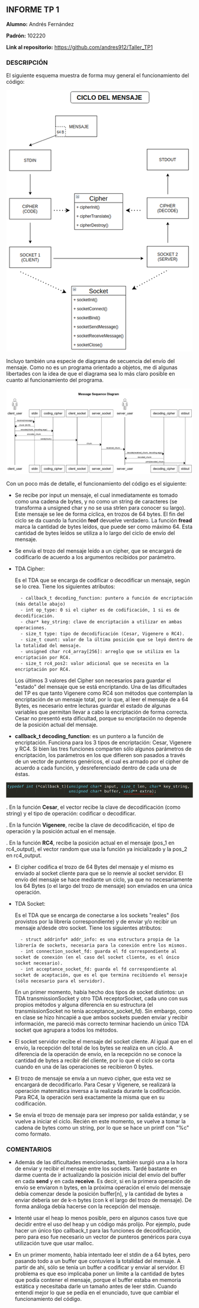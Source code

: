 ## **INFORME TP 1**

**Alumno:** Andrés Fernández

**Padrón:** 102220

**Link al repositorio:** https://github.com/andres912/Taller_TP1

### **DESCRIPCIÓN**

El siguiente esquema muestra de forma muy general el funcionamiento del código:

![Captura](capturas/cicloDelMensaje.png)

Incluyo también una especie de diagrama de secuencia del envío del mensaje. Como no es un programa orientado a objetos, me di algunas libertades con la idea de que el diagrama sea lo más claro posible en cuanto al funcionamiento del programa.

![Captura](capturas/diagramaDeSecuencia.png)

Con un poco más de detalle, el funcionamiento del código es el siguiente:

* Se recibe por input un mensaje, el cual inmediatamente es tomado como una cadena de bytes, y no como un string de caracteres (se transforma a unsigned char y no se usa strlen para conocer su largo). Este mensaje se lee de forma cíclica, en trozos de 64 bytes. El fin del ciclo se da cuando la función **feof** devuelve verdadero. La función **fread** marca la cantidad de bytes leídos, que puede ser como máximo 64. Esta cantidad de bytes leídos se utiliza a lo largo del ciclo de envío del mensaje.

* Se envía el trozo del mensaje leído a un cipher, que se encargará de codificarlo de acuerdo a los argumentos recibidos por parámetro.

* TDA Cipher:

	Es el TDA que se encarga de codificar o decodificar un mensaje, según se lo crea. Tiene los siguientes atributos:

	    - callback_t decoding_function: puntero a función de encriptación (más detalle abajo)
	    - int op_type: 0 si el cipher es de codificación, 1 si es de decodificación.
    	- char* key_string: clave de encriptación a utilizar en ambas operaciones.
    	- size_t type: tipo de decodificación (Cesar, Vigenere o RC4).
    	- size_t count: valor de la última posición que se leyó dentro de la totalidad del mensaje.
    	- unsigned char rc4_array[256]: arreglo que se utiliza en la encriptación por RC4.
    	- size_t rc4_pos2: valor adicional que se necesita en la encriptación por RC4.

    Los últimos 3 valores del Cipher son necesarios para guardar el "estado" del mensaje que se está encriptando. Una de las dificultades del TP es que tanto Vigenere como RC4 son métodos que contemplan la encriptación de un mensaje total, por lo que, al leer el mensaje de a 64 Bytes, es necesario entre lecturas guardar el estado de algunas variables que permitan llevar a cabo la encriptación de forma correcta. Cesar no presentó esta dificultad, porque su encriptación no depende de la posición actual del mensaje.

* **callback_t decoding_function**: es un puntero a la función de encriptación. Funciona para los 3 tipos de encriptación: Cesar, Vigenere y RC4. Si bien las tres funciones comparten sólo algunos parámetros de encriptación, los parámetros en los que difieren son pasados a través de un vector de punteros genéricos, el cual es armado por el cipher de acuerdo a cada función, y desreferenciado dentro de cada una de éstas.

![Captura](capturas/extraVector.png)

. En la función **Cesar**, el vector recibe la clave de decodificación (como string) y el tipo de operación: codificar o decodificar.

. En la función **Vigenere**, recibe la clave de decodificación, el tipo de operación y la posición actual en el mensaje.

. En la función **RC4**, recibe la posición actual en el mensaje (pos_1 en rc4_output), el vector random que usa la función ya inicializado y la pos_2 en rc4_output.

* El cipher codifica el trozo de 64 Bytes del mensaje y el mismo es enviado al socket cliente para que se lo reenvíe al socket servidor. El envío del mensaje se hace mediante un ciclo, ya que no necesariamente los 64 Bytes (o el largo del trozo de mensaje) son enviados en una única operación.

* TDA Socket:

	Es el TDA que se encarga de conectarse a los sockets "reales" (los provistos por la librería correspondiente) y de enviar y/o recibir un mensaje a/desde otro socket. Tiene los siguientes atributos:

		- struct addrinfo* addr_info: es una estructura propia de la librería de sockets, necesaria para la conexión entre los mismos.
    	- int connection_socket_fd: guarda el fd correspondiente al socket de conexión (en el caso del socket cliente, es el único socket necesario).
    	- int acceptance_socket_fd: guarda el fd correspondiente al socket de aceptación, que es el que termina recibiendo el mensaje (sólo necesario para el servidor).

    En un primer momento, había hecho dos tipos de socket distintos: un TDA transmissionSocket y otro TDA receptorSocket, cada uno con sus propios métodos y alguna diferencia en su estructura (el transmissionSocket no tenía acceptance_socket_fd). Sin embargo, como en clase se hizo hincapié a que ambos sockets pueden enviar y recibir información, me pareció más correcto terminar haciendo un único TDA socket que agrupara a todos los métodos.

* El socket servidor recibe el mensaje del socket cliente. Al igual que en el envío, la recepción del total de los bytes se realiza en un ciclo. A diferencia de la operación de envío, en la recepción no se conoce la cantidad de bytes a recibir del cliente, por lo que el ciclo se corta cuando en una de las operaciones se recibieron 0 bytes.

* El trozo de mensaje se envía a un nuevo cipher, que esta vez se encargará de decodificarlo. Para Cesar y Vigenere, se realizará la operación matemática inversa a la realizada durante la codificación. Para RC4, la operación será exactamente la misma que en su codificación.

* Se envía el trozo de mensaje para ser impreso por salida estándar, y se vuelve a iniciar el ciclo. Recién en este momento, se vuelve a tomar la cadena de bytes como un string, por lo que se hace un printf con "%c" como formato.

### **COMENTARIOS**

* Además de las dificultades mencionadas, también surgió una a la hora de enviar y recibir el mensaje entre los sockets. Tardé bastante en darme cuenta de ir actualizando la posición inicial del envío del buffer en cada **send** y en cada **receive**. Es decir, si en la primera operación de envío se enviaron n bytes, en la próxima operación el envío del mensaje debía comenzar desde la posición buffer[n], y la cantidad de bytes a enviar debería ser de k-n bytes (con k el largo del trozo de mensaje). De forma análoga debía hacerse con la recepción del mensaje.

* Intenté usar el heap lo menos posible, pero en algunos casos tuve que decidir entre el uso del heap y un código más prolijo. Por ejemplo, pude hacer un único tipo callback_t para las funciones de decodificación, pero para eso fue necesario un vector de punteros genéricos para cuya utilización tuve que usar malloc.

* En un primer momento, había intentado leer el stdin de a 64 bytes, pero pasando todo a un buffer que contuviera la totalidad del mensaje. A partir de ahí, sólo se tenía un buffer a codificar y enviar al servidor. El problema es que eso implicaba poner un límite a la cantidad de bytes que podía contener el mensaje, porque el buffer estaba en memoria estática y necesitaba darle un tamaño antes de leer stdin. Cuando entendí mejor lo que se pedía en el enunciado, tuve que cambiar el funcionamiento del código.


